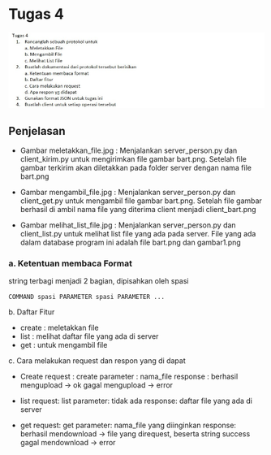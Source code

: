 # Tugas 4
![1](https://github.com/yasintayusniawati/PROGJAR_05111740000054/blob/master/Tugas%204/img/soal.jpg)

## Penjelasan
* Gambar meletakkan_file.jpg : Menjalankan server_person.py dan client_kirim.py untuk mengirimkan file gambar bart.png. Setelah file gambar terkirim akan diletakkan pada folder server dengan nama file bart.png

* Gambar mengambil_file.jpg : Menjalankan server_person.py dan client_get.py untuk mengambil file gambar bart.png. Setelah file gambar berhasil di ambil nama file yang diterima client menjadi client_bart.png

* Gambar melihat_list_file.jpg : Menjalankan server_person.py dan client_list.py untuk melihat list file yang ada pada server. File yang ada dalam database program ini adalah file bart.png dan gambar1.png


### a. Ketentuan membaca Format
string terbagi menjadi 2 bagian, dipisahkan oleh spasi
```
COMMAND spasi PARAMETER spasi PARAMETER ...
```
b. Daftar Fitur
- create : meletakkan file
- list : melihat daftar file yang ada di server
- get : untuk mengambil file

c. Cara melakukan request dan respon yang di dapat

- Create 
  request : create
  parameter : nama_file
  response : berhasil mengupload -> ok
             gagal mengupload -> error

- list
request: list
  parameter: tidak ada
  response: daftar file yang ada di server

- get 
request: get 
  parameter: nama_file yang diinginkan
  response: berhasil mendownload -> file yang direquest, beserta string success
            gagal mendownload -> error
